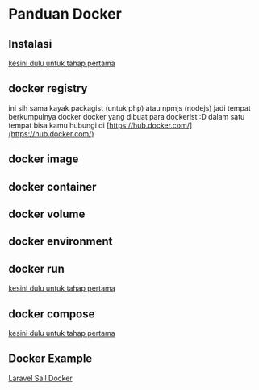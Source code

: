 # Panduan Docker

## Instalasi

[kesini dulu untuk tahap pertama](first-guide-in-laravel.md)<br>

## docker registry

ini sih sama kayak packagist (untuk php) atau npmjs (nodejs) jadi tempat berkumpulnya docker docker yang dibuat para dockerist :D dalam satu tempat bisa kamu hubungi di [https://hub.docker.com/](https://hub.docker.com/)

## docker image

## docker container

## docker volume

## docker environment

## docker run

[kesini dulu untuk tahap pertama](first-guide-in-laravel.md)<br>

## docker compose

[kesini dulu untuk tahap pertama](first-guide-in-laravel.md)<br>

## Docker Example

[Laravel Sail Docker](laravel-sail-docker.md)

